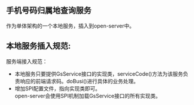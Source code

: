 ## 手机号码归属地查询服务
作为单体架构的一个本地服务，插入到open-server中。

## 本地服务插入规范:
服务端接入规范：
- 本地服务只要提供GsService接口的实现类，serviceCode()方法为该服务负责响应的前端请求码。doBusi()进行具体的业务处理。  
- 增加SPI配置文件，指向实现类即可。    
open-server会使用SPI机制加载GsService接口的所有实现类。